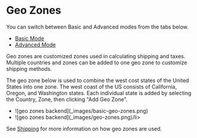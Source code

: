 Geo Zones
=========

<div class="uk-alert-info uk-alert">
  <span class="uk-icon-info-circle"></span> You can switch between Basic and Advanced modes from the tabs below.
</div>
<ul class="uk-tab" data-uk-tab="{connect:'#doc-tabs', animation: 'fade'}">
    <li><a href="">Basic Mode</a></li>
    <li><a href="">Advanced Mode</a></li>
</ul>

Geo zones are customized zones used in calculating shipping and taxes. Multiple countries and zones can be added to one geo zone to customize shipping methods.

The geo zone below is used to combine the west cost states of the United States into one zone. The west coast of the US consists of California, Oregon, and Washington states. Each individual state is added by selecting the Country, Zone, then clicking "Add Geo Zone".

<ul id="doc-tabs" class="uk-switcher uk-margin">
    <li>![geo zones backend](_images/basic-geo-zones.png)</li>
    <li>![geo zones backend](_images/geo-zones.png)/li>
</ul>

See [Shipping](docs/user-manual/extensions/shipping) for more information on how geo zones are used.
